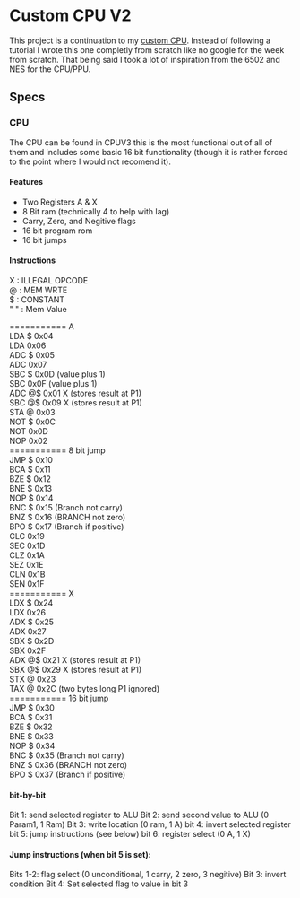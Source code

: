 # Custom CPU V2

This project is a continuation to my [custom CPU](https://github.com/KingstumusPrime/Custom-CPU-V1/). Instead of following a tutorial I wrote this one completly from scratch like no google for the week from scratch. That being said I took a lot of inspiration from the 6502 and NES for the CPU/PPU.

## Specs

### CPU

The CPU can be found in CPUV3 this is the most functional out of all of them and includes some basic 16 bit functionality (though it is rather forced to the point where I would not recomend it).

#### Features
* Two Registers A & X
* 8 Bit ram (technically 4 to help with lag)
* Carry, Zero, and Negitive flags
* 16 bit program rom
* 16 bit jumps

#### Instructions<br/>

X   : ILLEGAL OPCODE<br/>
@   : MEM WRTE<br/>
$   : CONSTANT<br/>
" " : Mem Value<br/>

=========== A<br/>
LDA $  0x04<br/>
LDA    0x06<br/>
ADC $  0x05<br/>
ADC    0x07<br/>
SBC $  0x0D (value plus 1)<br/>
SBC    0x0F (value plus 1)<br/>
ADC @$ 0x01 X (stores result at P1)<br/>
SBC @$ 0x09 X (stores result at P1)<br/>
STA @  0x03<br/>
NOT $  0x0C<br/>
NOT    0x0D<br/>
NOP    0x02<br/>
=========== 8 bit jump<br/>
JMP $  0x10<br/>
BCA $  0x11<br/>
BZE $  0x12<br/>
BNE $  0x13<br/>
NOP $  0x14<br/>
BNC $  0x15 (Branch not carry)<br/>
BNZ $  0x16 (BRANCH not zero)<br/>
BPO $  0x17 (Branch if positive)<br/>
CLC    0x19<br/>
SEC    0x1D<br/>
CLZ    0x1A<br/>
SEZ    0x1E<br/>
CLN    0x1B<br/>
SEN    0x1F<br/>
=========== X<br/>
LDX $  0x24<br/>
LDX    0x26<br/>
ADX $  0x25<br/>
ADX    0x27<br/>
SBX $  0x2D<br/>
SBX    0x2F<br/>
ADX @$ 0x21 X (stores result at P1)<br/>
SBX @$ 0x29 X (stores result at P1)<br/>
STX @  0x23<br/>
TAX @  0x2C (two bytes long P1 ignored)<br/>
=========== 16 bit jump<br/>
JMP $  0x30<br/>
BCA $  0x31<br/>
BZE $  0x32<br/>
BNE $  0x33<br/>
NOP $  0x34<br/>
BNC $  0x35 (Branch not carry)<br/>
BNZ $  0x36 (BRANCH not zero)<br/>
BPO $  0x37 (Branch if positive)<br/>

#### bit-by-bit

Bit 1: send selected register to ALU
Bit 2: send second value to ALU (0 Param1, 1 Ram)
Bit 3: write location (0 ram, 1 A)
bit 4: invert selected register
bit 5: jump instructions (see below)
bit 6: register select (0 A, 1 X)

#### Jump instructions (when bit 5 is set):

Bits 1-2: flag select (0 unconditional, 1 carry, 2 zero, 3 negitive)
Bit  3: invert condition
Bit  4: Set selected flag to value in bit 3




